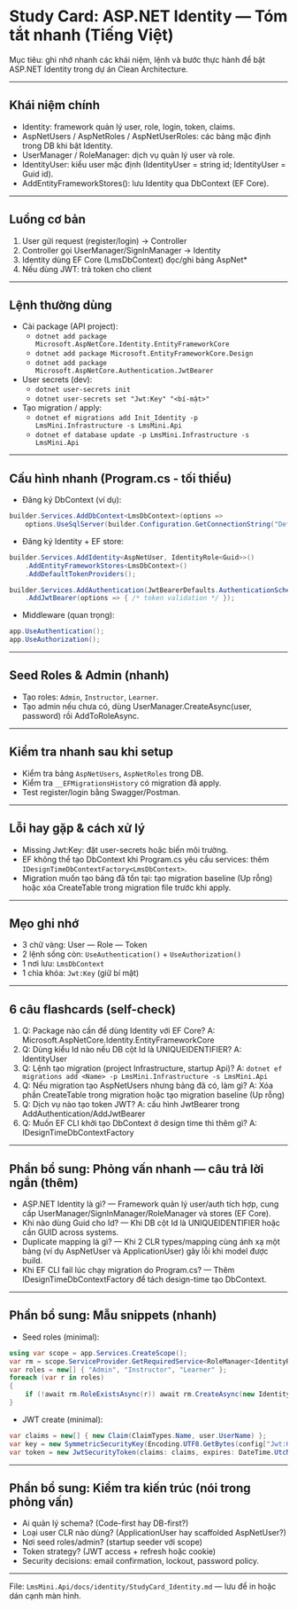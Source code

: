 ﻿# Study Card: ASP.NET Identity — Tóm tắt nhanh (Tiếng Việt)

Mục tiêu: ghi nhớ nhanh các khái niệm, lệnh và bước thực hành để bật ASP.NET Identity trong dự án Clean Architecture.

---

## Khái niệm chính
- Identity: framework quản lý user, role, login, token, claims.
- AspNetUsers / AspNetRoles / AspNetUserRoles: các bảng mặc định trong DB khi bật Identity.
- UserManager / RoleManager: dịch vụ quản lý user và role.
- IdentityUser<TKey>: kiểu user mặc định (IdentityUser = string id; IdentityUser<Guid> = Guid id).
- AddEntityFrameworkStores<TContext>(): lưu Identity qua DbContext (EF Core).

---

## Luồng cơ bản
1. User gửi request (register/login) → Controller
2. Controller gọi UserManager/SignInManager -> Identity
3. Identity dùng EF Core (LmsDbContext) đọc/ghi bảng AspNet*
4. Nếu dùng JWT: trả token cho client

---

## Lệnh thường dùng
- Cài package (API project):
  - `dotnet add package Microsoft.AspNetCore.Identity.EntityFrameworkCore`
  - `dotnet add package Microsoft.EntityFrameworkCore.Design`
  - `dotnet add package Microsoft.AspNetCore.Authentication.JwtBearer`
- User secrets (dev):
  - `dotnet user-secrets init`
  - `dotnet user-secrets set "Jwt:Key" "<bí-mật>"`
- Tạo migration / apply:
  - `dotnet ef migrations add Init_Identity -p LmsMini.Infrastructure -s LmsMini.Api`
  - `dotnet ef database update -p LmsMini.Infrastructure -s LmsMini.Api`

---

## Cấu hình nhanh (Program.cs - tối thiểu)
- Đăng ký DbContext (ví dụ):

```csharp
builder.Services.AddDbContext<LmsDbContext>(options =>
    options.UseSqlServer(builder.Configuration.GetConnectionString("DefaultConnection")));
```

- Đăng ký Identity + EF store:

```csharp
builder.Services.AddIdentity<AspNetUser, IdentityRole<Guid>>()
    .AddEntityFrameworkStores<LmsDbContext>()
    .AddDefaultTokenProviders();

builder.Services.AddAuthentication(JwtBearerDefaults.AuthenticationScheme)
    .AddJwtBearer(options => { /* token validation */ });
```

- Middleware (quan trọng):

```csharp
app.UseAuthentication();
app.UseAuthorization();
```

---

## Seed Roles & Admin (nhanh)
- Tạo roles: `Admin`, `Instructor`, `Learner`.
- Tạo admin nếu chưa có, dùng UserManager.CreateAsync(user, password) rồi AddToRoleAsync.

---

## Kiểm tra nhanh sau khi setup
- Kiểm tra bảng `AspNetUsers`, `AspNetRoles` trong DB.
- Kiểm tra `__EFMigrationsHistory` có migration đã apply.
- Test register/login bằng Swagger/Postman.

---

## Lỗi hay gặp & cách xử lý
- Missing Jwt:Key: đặt user-secrets hoặc biến môi trường.
- EF không thể tạo DbContext khi Program.cs yêu cầu services: thêm `IDesignTimeDbContextFactory<LmsDbContext>`.
- Migration muốn tạo bảng đã tồn tại: tạo migration baseline (Up rỗng) hoặc xóa CreateTable trong migration file trước khi apply.

---

## Mẹo ghi nhớ
- 3 chữ vàng: User — Role — Token
- 2 lệnh sống còn: `UseAuthentication()` + `UseAuthorization()`
- 1 nơi lưu: `LmsDbContext`
- 1 chìa khóa: `Jwt:Key` (giữ bí mật)

---

## 6 câu flashcards (self-check)
1. Q: Package nào cần để dùng Identity với EF Core? A: Microsoft.AspNetCore.Identity.EntityFrameworkCore
2. Q: Dùng kiểu Id nào nếu DB cột Id là UNIQUEIDENTIFIER? A: IdentityUser<Guid>
3. Q: Lệnh tạo migration (project Infrastructure, startup Api)? A: `dotnet ef migrations add <Name> -p LmsMini.Infrastructure -s LmsMini.Api`
4. Q: Nếu migration tạo AspNetUsers nhưng bảng đã có, làm gì? A: Xóa phần CreateTable trong migration hoặc tạo migration baseline (Up rỗng)
5. Q: Dịch vụ nào tạo token JWT? A: cấu hình JwtBearer trong AddAuthentication/AddJwtBearer
6. Q: Muốn EF CLI khởi tạo DbContext ở design time thì thêm gì? A: IDesignTimeDbContextFactory<LmsDbContext>

---

## Phần bổ sung: Phỏng vấn nhanh — câu trả lời ngắn (thêm)
- ASP.NET Identity là gì? — Framework quản lý user/auth tích hợp, cung cấp UserManager/SignInManager/RoleManager và stores (EF Core).
- Khi nào dùng Guid cho Id? — Khi DB cột Id là UNIQUEIDENTIFIER hoặc cần GUID across systems.
- Duplicate mapping là gì? — Khi 2 CLR types/mapping cùng ánh xạ một bảng (ví dụ AspNetUser và ApplicationUser) gây lỗi khi model được build.
- Khi EF CLI fail lúc chạy migration do Program.cs? — Thêm IDesignTimeDbContextFactory để tách design-time tạo DbContext.

---

## Phần bổ sung: Mẫu snippets (nhanh)
- Seed roles (minimal):

```csharp
using var scope = app.Services.CreateScope();
var rm = scope.ServiceProvider.GetRequiredService<RoleManager<IdentityRole<Guid>>>();
var roles = new[] { "Admin", "Instructor", "Learner" };
foreach (var r in roles)
{
    if (!await rm.RoleExistsAsync(r)) await rm.CreateAsync(new IdentityRole<Guid>(r));
}
```

- JWT create (minimal):

```csharp
var claims = new[] { new Claim(ClaimTypes.Name, user.UserName) };
var key = new SymmetricSecurityKey(Encoding.UTF8.GetBytes(config["Jwt:Key"]));
var token = new JwtSecurityToken(claims: claims, expires: DateTime.UtcNow.AddHours(1), signingCredentials: new SigningCredentials(key, SecurityAlgorithms.HmacSha256));
```

---

## Phần bổ sung: Kiểm tra kiến trúc (nói trong phỏng vấn)
- Ai quản lý schema? (Code-first hay DB-first?)
- Loại user CLR nào dùng? (ApplicationUser hay scaffolded AspNetUser?)
- Nơi seed roles/admin? (startup seeder với scope)
- Token strategy? (JWT access + refresh hoặc cookie)
- Security decisions: email confirmation, lockout, password policy.

---

File: `LmsMini.Api/docs/identity/StudyCard_Identity.md` — lưu để in hoặc dán cạnh màn hình.
